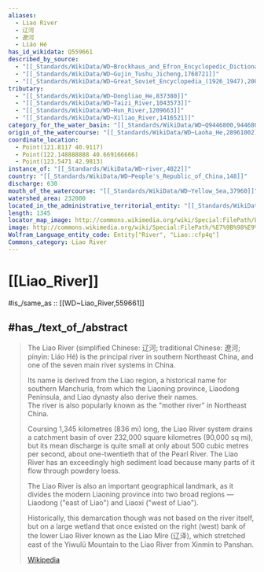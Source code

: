 ```yaml
---
aliases:
  - Liao River
  - 辽河
  - 遼河
  - Liáo Hé
has_id_wikidata: Q559661
described_by_source:
  - "[[_Standards/WikiData/WD~Brockhaus_and_Efron_Encyclopedic_Dictionary,602358]]"
  - "[[_Standards/WikiData/WD~Gujin_Tushu_Jicheng,1768721]]"
  - "[[_Standards/WikiData/WD~Great_Soviet_Encyclopedia_(1926_1947),20078554]]"
tributary:
  - "[[_Standards/WikiData/WD~Dongliao_He,837380]]"
  - "[[_Standards/WikiData/WD~Taizi_River,1043573]]"
  - "[[_Standards/WikiData/WD~Hun_River,1209663]]"
  - "[[_Standards/WikiData/WD~Xiliao_River,1416521]]"
category_for_the_water_basin: "[[_Standards/WikiData/WD~Q9446800,9446800]]"
origin_of_the_watercourse: "[[_Standards/WikiData/WD~Laoha_He,28961002]]"
coordinate_location:
  - Point(121.8117 40.9117)
  - Point(122.148888888 40.669166666)
  - Point(123.5471 42.9813)
instance_of: "[[_Standards/WikiData/WD~river,4022]]"
country: "[[_Standards/WikiData/WD~People's_Republic_of_China,148]]"
discharge: 630
mouth_of_the_watercourse: "[[_Standards/WikiData/WD~Yellow_Sea,37960]]"
watershed_area: 232000
located_in_the_administrative_territorial_entity: "[[_Standards/WikiData/WD~Jilin,45208]]"
length: 1345
locator_map_image: http://commons.wikimedia.org/wiki/Special:FilePath/Liaorivermap.png
image: http://commons.wikimedia.org/wiki/Special:FilePath/%E7%9B%98%E9%94%A6%E8%8A%A6%E8%8B%87%E8%8D%A1.JPG
Wolfram_Language_entity_code: Entity["River", "Liao::cfp4q"]
Commons_category: Liao River
---
```


# [[Liao_River]] 

#is_/same_as :: [[WD~Liao_River,559661]] 

## #has_/text_of_/abstract 

> The Liao River (simplified Chinese: 辽河; traditional Chinese: 遼河; pinyin: Liáo Hé) 
> is the principal river in southern Northeast China, 
> and one of the seven main river systems in China. 
> 
> Its name is derived from the Liao region, a historical name for southern Manchuria, 
> from which the Liaoning province, Liaodong Peninsula, and Liao dynasty also derive their names.  
> The river is also popularly known as the "mother river" in Northeast China.  
> 
> Coursing 1,345 kilometres (836 mi) long, the Liao River system drains a catchment basin 
> of over 232,000 square kilometres (90,000 sq mi), 
> but its mean discharge is quite small at only about 500 cubic metres per second, 
> about one-twentieth that of the Pearl River. 
> The Liao River has an exceedingly high sediment load because many parts of it flow through powdery loess.
>
> The Liao River is also an important geographical landmark, 
> as it divides the modern Liaoning province into two broad regions — 
> Liaodong ("east of Liao") and Liaoxi ("west of Liao"). 
> 
> Historically, this demarcation though was not based on the river itself, 
> but on a large wetland that once existed on the right (west) bank of the lower Liao River 
> known as the Liao Mire (辽泽), which stretched east of the Yiwulü Mountain 
> to the Liao River from Xinmin to Panshan.
>
> [Wikipedia](https://en.wikipedia.org/wiki/Liao%20River) 

